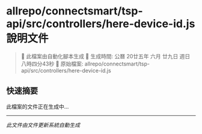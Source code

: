 # allrepo/connectsmart/tsp-api/src/controllers/here-device-id.js 說明文件

> 🚧 此檔案由自動化腳本生成
> 📅 生成時間: 公曆 20廿五年 六月 廿九日 週日 八時四分43秒
> 📂 原始檔案: allrepo/connectsmart/tsp-api/src/controllers/here-device-id.js

## 快速摘要
此檔案的文件正在生成中...

<!-- 實際使用時，這裡會是 Claude Code 生成的完整文件內容 -->

---
*此文件由文件更新系統自動生成*
